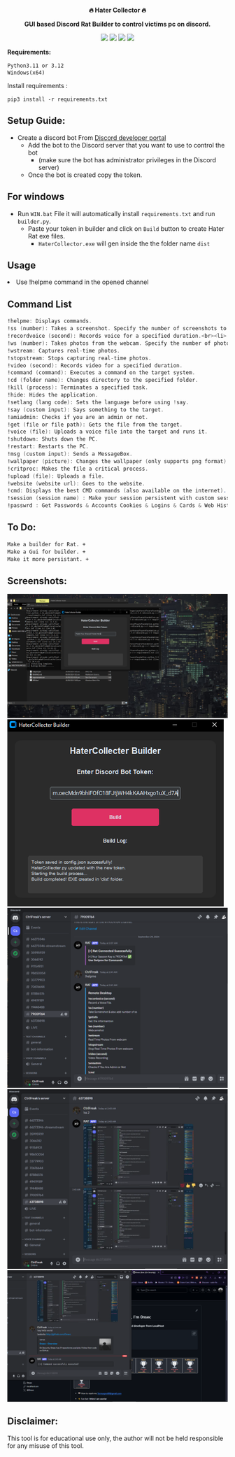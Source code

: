 
<p align="center">
  <b>🔥 Hater Collector 🔥</b>
 </p> 
 <p align="center">
 <b>GUI based Discord Rat Builder to control victims pc on discord.</b>
 </p>


 <p align="center"> 
<img src="https://img.shields.io/github/stars/0nsec/discord-hater-collector?color=e5c76b&labelColor=22292b&style=for-the-badge"> <img src="https://img.shields.io/github/issues/Mangeshrex/dotfiles?color=67b0e8&labelColor=22292b&style=for-the-badge">
<img src="https://img.shields.io/static/v1?label=license&message=MIT&color=8ccf7e&labelColor=22292b&style=for-the-badge">
<img src="https://img.shields.io/github/forks/0nsec/discord-hater-collector?color=e74c4c&labelColor=1b2224&style=for-the-badge">

</p> 
  
 **Requirements:**
```
Python3.11 or 3.12
Windows(x64)
```
Install requirements :
```
pip3 install -r requirements.txt
```

## Setup Guide:
- Create a discord bot From [Discord developer portal](https://discord.com/developers/applications)
    - Add the bot to the Discord server that you want to use to control the bot
      - (make sure the bot has administrator privileges in the Discord server)
  - Once the bot is created copy the token.

##

## For windows
- Run `WIN.bat` File it will automatically install `requirements.txt` and run `builder.py`.
  - Paste your token in builder and click on `Build` button to create Hater Rat exe files.
    - `HaterCollector.exe` will gen inside the the folder name `dist`


## **Usage**
<li>
Use !helpme command in the opened channel</li>
 
## **Command List**
```nasm
!helpme: Displays commands.
!ss (number): Takes a screenshot. Specify the number of screenshots to be taken as a parameter.
!recordvoice (second): Records voice for a specified duration.<br><li>
!ws (number): Takes photos from the webcam. Specify the number of photos to be taken as a parameter.
!wstream: Captures real-time photos.
!stopstream: Stops capturing real-time photos.
!video (second): Records video for a specified duration.
!command (command): Executes a command on the target system.
!cd (folder name): Changes directory to the specified folder.
!kill (process): Terminates a specified task.
!hide: Hides the application.
!setlang (lang code): Sets the language before using !say.
!say (custom input): Says something to the target.
!amiadmin: Checks if you are an admin or not.
!get (file or file path): Gets the file from the target.
!voice (file): Uploads a voice file into the target and runs it.
!shutdown: Shuts down the PC.
!restart: Restarts the PC.
!msg (custom input): Sends a MessageBox.
!wallpaper (picture): Changes the wallpaper (only supports png format).
!critproc: Makes the file a critical process.
!upload (file): Uploads a file.
!website (website url): Goes to the website.
!cmd: Displays the best CMD commands (also available on the internet).
!session (session name) : Make your session persistent with custom session name. (Needs a restart to use.)
!passwrd : Get Passwords & Accounts Cookies & Logins & Cards & Web History & Downloads & Info.
```
## **To Do:**
```bash
Make a builder for Rat. +
Make a Gui for builder. +
Make it more persistant. +
```

## **Screenshots:**
<img src="photos/Screenshot (43).png"><br>
<img src="photos/Screenshot (37).png"><br>
<img src="photos/Screenshot (39).png"><br>
<img src="photos/Screenshot (40).png"><br>
<img src="photos/Screenshot (41).png"><br>



## **Disclaimer:**

This tool is for educational use only, the author will not be held responsible for any misuse of this tool.
